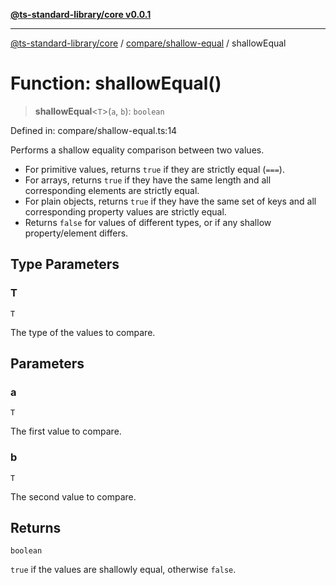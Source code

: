 [**@ts-standard-library/core v0.0.1**](../../../README.md)

***

[@ts-standard-library/core](../../../modules.md) / [compare/shallow-equal](../README.md) / shallowEqual

# Function: shallowEqual()

> **shallowEqual**\<`T`\>(`a`, `b`): `boolean`

Defined in: compare/shallow-equal.ts:14

Performs a shallow equality comparison between two values.

- For primitive values, returns `true` if they are strictly equal (`===`).
- For arrays, returns `true` if they have the same length and all corresponding elements are strictly equal.
- For plain objects, returns `true` if they have the same set of keys and all corresponding property values are strictly equal.
- Returns `false` for values of different types, or if any shallow property/element differs.

## Type Parameters

### T

`T`

The type of the values to compare.

## Parameters

### a

`T`

The first value to compare.

### b

`T`

The second value to compare.

## Returns

`boolean`

`true` if the values are shallowly equal, otherwise `false`.
